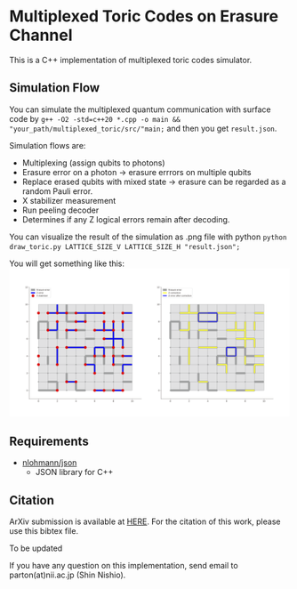 # Multiplexed Toric Codes on Erasure Channel
This is a C++ implementation of multiplexed toric codes simulator.
  
## Simulation Flow
You can simulate the multiplexed quantum communication with surface code by `g++ -O2 -std=c++20 *.cpp -o main && "your_path/multiplexed_toric/src/"main;` and then you get `result.json`.

Simulation flows are:
- Multiplexing (assign qubits to photons)
- Erasure error on a photon -> erasure errrors on multiple qubits
- Replace erased qubits with mixed state -> erasure can be regarded as a random Pauli error.
- X stabilizer measurement
- Run peeling decoder
- Determines if any Z logical errors remain after decoding.


You can visualize the result of the simulation as .png file with python `python draw_toric.py LATTICE_SIZE_V LATTICE_SIZE_H "result.json";`

You will get something like this:
![vis_toric](ten_ten_toric.png)



## Requirements
- [nlohmann/json](https://github.com/nlohmann/json)
  - JSON library for C++


## Citation 
ArXiv submission is available at [HERE](). For the citation of this work, please use this bibtex file.

To be updated

If you have any question on this implementation, send email to parton(at)nii.ac.jp (Shin Nishio).